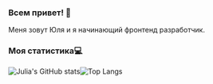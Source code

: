 ### Всем привет! 👋

Меня зовут Юля и я начинающий фронтенд разработчик.



### Моя статистика:computer:
![Julia's GitHub stats](https://github-readme-stats.vercel.app/api?username=jtuvaleva&show_icons=true&hide=issues&layout=compact)![Top Langs](https://github-readme-stats.vercel.app/api/top-langs/?username=jtuvaleva&exclude_repo=DataGym,spatial-course-binder,Spatial_course,Geo_preprocessing,Geodata_processing&layout=compact)



<!--
**jtuvaleva/jtuvaleva** is a ✨ _special_ ✨ repository because its `README.md` (this file) appears on your GitHub profile.

Here are some ideas to get you started:

- 🔭 I’m currently working on ...
- 🌱 I’m currently learning ...
- 👯 I’m looking to collaborate on ...
- 🤔 I’m looking for help with ...
- 💬 Ask me about ...
- 📫 How to reach me: ...
- 😄 Pronouns: ...
- ⚡ Fun fact: ...
-->
